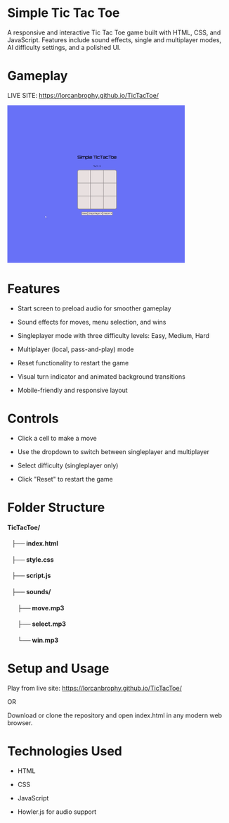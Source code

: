 # Simple Tic Tac Toe
A responsive and interactive Tic Tac Toe game built with HTML, CSS, and JavaScript. Features include sound effects, single and multiplayer modes, AI difficulty settings, and a polished UI.

# Gameplay

LIVE SITE:  https://lorcanbrophy.github.io/TicTacToe/

![Gameplay preview](readme-assets/gameplay.gif)

# Features
- Start screen to preload audio for smoother gameplay

- Sound effects for moves, menu selection, and wins

- Singleplayer mode with three difficulty levels: Easy, Medium, Hard

- Multiplayer (local, pass-and-play) mode

- Reset functionality to restart the game

- Visual turn indicator and animated background transitions

- Mobile-friendly and responsive layout

# Controls
- Click a cell to make a move

- Use the dropdown to switch between singleplayer and multiplayer

- Select difficulty (singleplayer only)

- Click "Reset" to restart the game

# Folder Structure

#### TicTacToe/
#### &nbsp;&nbsp;&nbsp;├── index.html
#### &nbsp;&nbsp;&nbsp;├── style.css
#### &nbsp;&nbsp;&nbsp;├── script.js

#### &nbsp;&nbsp;&nbsp;├── sounds/
#### &nbsp;&nbsp;&nbsp;&nbsp;&nbsp;&nbsp;&nbsp;├── move.mp3
#### &nbsp;&nbsp;&nbsp;&nbsp;&nbsp;&nbsp;&nbsp;├── select.mp3
#### &nbsp;&nbsp;&nbsp;&nbsp;&nbsp;&nbsp;&nbsp;└── win.mp3

# Setup and Usage
Play from live site: https://lorcanbrophy.github.io/TicTacToe/

OR

Download or clone the repository and open index.html in any modern web browser.

# Technologies Used

- HTML

- CSS

- JavaScript

- Howler.js for audio support
